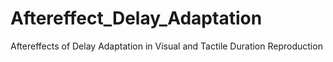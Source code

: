 # Aftereffect_Delay_Adaptation
Aftereffects of Delay Adaptation in Visual and Tactile Duration Reproduction
